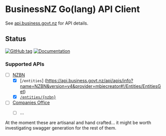 # BusinessNZ Go(lang) API Client

See [api.business.govt.nz](https://api.business.govt.nz/) for API details.

## Status


[![GitHub tag](https://img.shields.io/github/tag/ryankurte/go-businessnz.svg)](https://github.com/ryankurte/go-businessnz)
[![Documentation](https://img.shields.io/badge/docs-godoc-blue.svg)](https://godoc.org/github.com/ryankurte/go-businessnz/lib)


### Supported APIs

- [ ] [NZBN](https://api.business.govt.nz/api/apis/info?name=NZBN&version=v4&provider=mbiecreator)
  - [x] [`/entities`] (https://api.business.govt.nz/api/apis/info?name=NZBN&version=v4&provider=mbiecreator#!/Entities/EntitiesGet)
  - [x] [`/entities/{nzbn}`](https://api.business.govt.nz/api/apis/info?name=NZBN&version=v4&provider=mbiecreator#!/Entities/EntitiesByNzbnGet)
- [ ] [Companies Office](https://api.business.govt.nz/api/apis/info?name=Companies&version=v1.2&provider=mbiecreator)
  - [ ] ...


At the moment these are artisanal and hand crafted... it might be worth investigating swagger generation for the rest of them.
